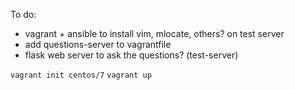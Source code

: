 To do: 
* vagrant + ansible to install vim, mlocate, others? on test server
* add questions-server to vagrantfile
* flask web server to ask the questions? (test-server) 


```vagrant init centos/7```
```vagrant up```


